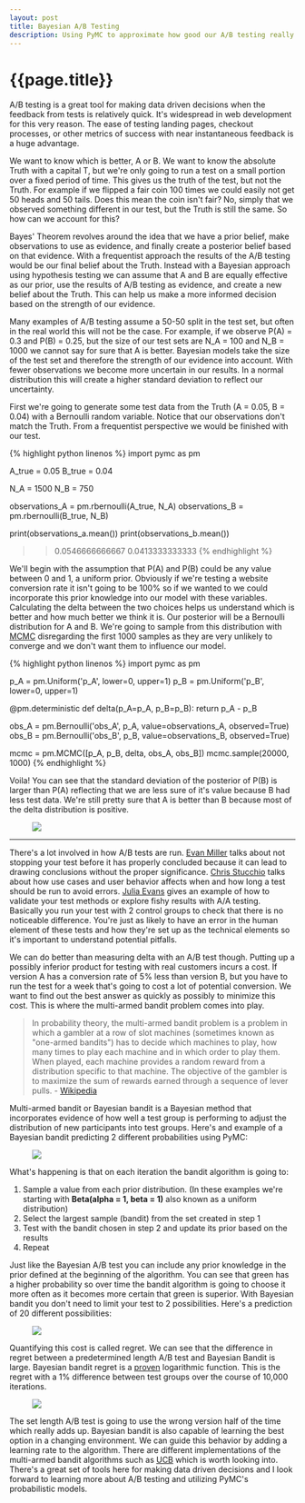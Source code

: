 ```yaml
---
layout: post
title: Bayesian A/B Testing
description: Using PyMC to approximate how good our A/B testing really is
---
```


{{page.title}}
==============

A/B testing is a great tool for making data driven decisions when the feedback from tests is relatively quick. It's widespread in web development for this very reason. The ease of testing landing pages, checkout processes, or other metrics of success with near instantaneous feedback is a huge advantage.

We want to know which is better, A or B. We want to know the absolute Truth with a capital T, but we're only going to run a test on a small portion over a fixed period of time. This gives us the truth of the test, but not the Truth. For example if we flipped a fair coin 100 times we could easily not get 50 heads and 50 tails. Does this mean the coin isn't fair? No, simply that we observed something different in our test, but the Truth is still the same. So how can we account for this?

Bayes' Theorem revolves around the idea that we have a prior belief, make observations to use as evidence, and finally create a posterior belief based on that evidence. With a frequentist approach the results of the A/B testing would be our final belief about the Truth. Instead with a Bayesian approach using hypothesis testing we can assume that A and B are equally effective as our prior, use the results of A/B testing as evidence, and create a new belief about the Truth. This can help us make a more informed decision based on the strength of our evidence.

Many examples of A/B testing assume a 50-50 split in the test set, but often in the real world this will not be the case. For example, if we observe P(A) = 0.3 and P(B) = 0.25, but the size of our test sets are N_A = 100 and N_B = 1000 we cannot say for sure that A is better. Bayesian models take the size of the test set and therefore the strength of our evidence into account. With fewer observations we become more uncertain in our results. In a normal distribution this will create a higher standard deviation to reflect our uncertainty.

First we're going to generate some test data from the Truth (A = 0.05, B = 0.04) with a Bernoulli random variable. Notice that our observations don't match the Truth. From a frequentist perspective we would be finished with our test. 

{% highlight python linenos %}
import pymc as pm

A_true = 0.05
B_true = 0.04

N_A = 1500
N_B = 750

observations_A = pm.rbernoulli(A_true, N_A)
observations_B = pm.rbernoulli(B_true, N_B)

print(observations_a.mean())
print(observations_b.mean())

>>0.0546666666667
>>0.0413333333333
{% endhighlight %}

We'll begin with the assumption that P(A) and P(B) could be any value between 0 and 1, a uniform prior. Obviously if we're testing a website conversion rate it isn't going to be 100% so if we wanted to we could incorporate this prior knowledge into our model with these variables. Calculating the delta between the two choices helps us understand which is better and how much better we think it is. Our posterior will be a Bernoulli distribution for A and B. We're going to sample from this distribution with [MCMC][mcmc] disregarding the first 1000 samples as they are very unlikely to converge and we don't want them to influence our model.

{% highlight python linenos %}
import pymc as pm

p_A = pm.Uniform('p_A', lower=0, upper=1)
p_B = pm.Uniform('p_B', lower=0, upper=1)

@pm.deterministic
def delta(p_A=p_A, p_B=p_B):
    return p_A - p_B

obs_A = pm.Bernoulli('obs_A', p_A, value=observations_A, observed=True)
obs_B = pm.Bernoulli('obs_B', p_B, value=observations_B, observed=True)

mcmc = pm.MCMC([p_A, p_B, delta, obs_A, obs_B])
mcmc.sample(20000, 1000)
{% endhighlight %}

Voila! You can see that the standard deviation of the posterior of P(B) is larger than P(A) reflecting that we are less sure of it's value because B had less test data. We're still pretty sure that A is better than B because most of the delta distribution is positive.
<figure>
	<img src="/img/2015-2-22-bayesian-ab/simple_ab.png">
</figure>

---------------------------

There's a lot involved in how A/B tests are run. [Evan Miller][how not] talks about not stopping your test before it has properly concluded because it can lead to drawing conclusions without the proper significance. [Chris Stucchio][not bandit] talks about how use cases and user behavior affects when and how long a test should be run to avoid errors. [Julia Evans][aa test] gives an example of how to validate your test methods or explore fishy results with A/A testing. Basically you run your test with 2 control groups to check that there is no noticeable difference. You're just as likely to have an error in the human element of these tests and how they're set up as the technical elements so it's important to understand potential pitfalls.

We can do better than measuring delta with an A/B test though. Putting up a possibly inferior product for testing with real customers incurs a cost. If version A has a conversion rate of 5% less than version B, but you have to run the test for a week that's going to cost a lot of potential conversion. We want to find out the best answer as quickly as possibly to minimize this cost. This is where the multi-armed bandit problem comes into play. 

> In probability theory, the multi-armed bandit problem is a problem in which a gambler at a row of slot machines (sometimes known as "one-armed bandits") has to decide which machines to play, how many times to play each machine and in which order to play them. When played, each machine provides a random reward from a distribution specific to that machine. The objective of the gambler is to maximize the sum of rewards earned through a sequence of lever pulls. - [Wikipedia][bandit definition]

Multi-armed bandit or Bayesian bandit is a Bayesian method that incorporates evidence of how well a test group is performing to adjust the distribution of new participants into test groups. Here's and example of a Bayesian bandit predicting 2 different probabilities using PyMC:
<figure>
	<img src="/img/2015-2-22-bayesian-ab/2_bandit_example.png">
</figure>

What's happening is that on each iteration the bandit algorithm is going to:

1. Sample a value from each prior distribution. (In these examples we're starting with **Beta(alpha = 1, beta = 1)** also known as a uniform distribution)
2. Select the largest sample (bandit) from the set created in step 1
3. Test with the bandit chosen in step 2 and update its prior based on the results
4. Repeat

Just like the Bayesian A/B test you can include any prior knowledge in the prior defined at the beginning of the algorithm. You can see that green has a higher probability so over time the bandit algorithm is going to choose it more often as it becomes more certain that green is superior. With Bayesian bandit you don't need to limit your test to 2 possibilities. Here's a prediction of 20 different possibilities:
<figure>
	<img src="/img/2015-2-22-bayesian-ab/20_bandit_example.png">
</figure>

Quantifying this cost is called regret. We can see that the difference in regret between a predetermined length A/B test and Bayesian Bandit is large. Bayesian bandit regret is a [proven][prove] logarithmic function. This is the regret with a 1% difference between test groups over the course of 10,000 iterations.
<figure>
	<img src="/img/2015-2-22-bayesian-ab/regret.png">
</figure>

The set length A/B test is going to use the wrong version half of the time which really adds up. Bayesian bandit is also capable of learning the best option in a changing environment. We can guide this behavior by adding a learning rate to the algorithm. There are different implementations of the multi-armed bandit algorithms such as [UCB][ucb] which is worth looking into. There's a great set of tools here for making data driven decisions and I look forward to learning more about A/B testing and utilizing PyMC's probabilistic models.



[mcmc]: http://en.wikipedia.org/wiki/Markov_chain_Monte_Carlo
[how not]: http://www.evanmiller.org/how-not-to-run-an-ab-test.html
[not bandit]: https://www.chrisstucchio.com/blog/2015/dont_use_bandits.html
[aa test]: http://jvns.ca/blog/2015/02/06/a-a-testing/
[bandit definition]: http://en.wikipedia.org/wiki/Multi-armed_bandit
[prove]: http://arxiv.org/pdf/1111.1797.pdf
[ucb]: http://jeremykun.com/2013/10/28/optimism-in-the-face-of-uncertainty-the-ucb1-algorithm/